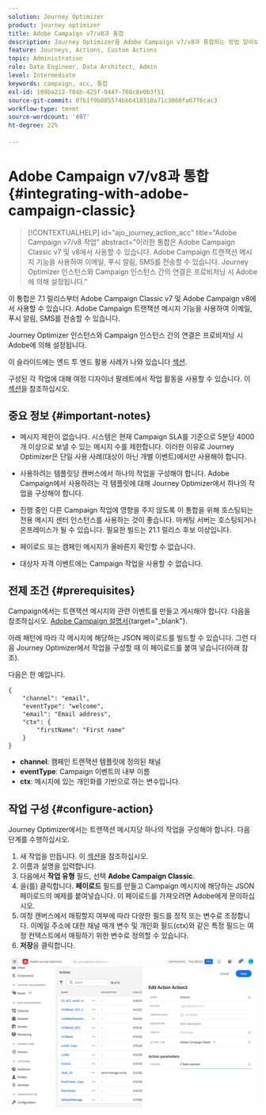 ```yaml
---
solution: Journey Optimizer
product: journey optimizer
title: Adobe Campaign v7/v8과 통합
description: Journey Optimizer을 Adobe Campaign v7/v8과 통합하는 방법 알아보기
feature: Journeys, Actions, Custom Actions
topic: Administration
role: Data Engineer, Data Architect, Admin
level: Intermediate
keywords: campaign, acc, 통합
exl-id: 109ba212-f04b-425f-9447-708c8e0b3f51
source-git-commit: 07b1f9b885574bb6418310a71c3060fa67f6cac3
workflow-type: tm+mt
source-wordcount: '497'
ht-degree: 22%

---
```


# Adobe Campaign v7/v8과 통합 {#integrating-with-adobe-campaign-classic}

>[!CONTEXTUALHELP]
>id="ajo_journey_action_acc"
>title="Adobe Campaign v7/v8 작업"
>abstract="이러한 통합은 Adobe Campaign Classic v7 및 v8에서 사용할 수 있습니다. Adobe Campaign 트랜잭션 메시지 기능을 사용하여 이메일, 푸시 알림, SMS를 전송할 수 있습니다. Journey Optimizer 인스턴스와 Campaign 인스턴스 간의 연결은 프로비저닝 시 Adobe에 의해 설정됩니다."

이 통합은 7.1 릴리스부터 Adobe Campaign Classic v7 및 Adobe Campaign v8에서 사용할 수 있습니다. Adobe Campaign 트랜잭션 메시지 기능을 사용하여 이메일, 푸시 알림, SMS를 전송할 수 있습니다.

Journey Optimizer 인스턴스와 Campaign 인스턴스 간의 연결은 프로비저닝 시 Adobe에 의해 설정됩니다.

이 슬라이드에는 엔드 투 엔드 활용 사례가 나와 있습니다 [섹션](../building-journeys/ajo-ac.md).

구성된 각 작업에 대해 여정 디자이너 팔레트에서 작업 활동을 사용할 수 있습니다. 이 [섹션](../building-journeys/using-adobe-campaign-classic.md)을 참조하십시오.

## 중요 정보 {#important-notes}

* 메시지 제한이 없습니다. 시스템은 현재 Campaign SLA를 기준으로 5분당 4000개 이상으로 보낼 수 있는 메시지 수를 제한합니다. 이러한 이유로 Journey Optimizer은 단일 사용 사례(대상이 아닌 개별 이벤트)에서만 사용해야 합니다.

* 사용하려는 템플릿당 캔버스에서 하나의 작업을 구성해야 합니다. Adobe Campaign에서 사용하려는 각 템플릿에 대해 Journey Optimizer에서 하나의 작업을 구성해야 합니다.

* 진행 중인 다른 Campaign 작업에 영향을 주지 않도록 이 통합을 위해 호스팅되는 전용 메시지 센터 인스턴스를 사용하는 것이 좋습니다. 마케팅 서버는 호스팅되거나 온프레미스가 될 수 있습니다. 필요한 빌드는 21.1 릴리스 후보 이상입니다.

* 페이로드 또는 캠페인 메시지가 올바른지 확인할 수 없습니다.

* 대상자 자격 이벤트에는 Campaign 작업을 사용할 수 없습니다.

## 전제 조건 {#prerequisites}

Campaign에서는 트랜잭션 메시지와 관련 이벤트를 만들고 게시해야 합니다. 다음을 참조하십시오. [Adobe Campaign 설명서](https://experienceleague.adobe.com/docs/campaign-classic/using/transactional-messaging/introduction/about-transactional-messaging.html#transactional-messaging){target="_blank"}.

아래 패턴에 따라 각 메시지에 해당하는 JSON 페이로드를 빌드할 수 있습니다. 그런 다음 Journey Optimizer에서 작업을 구성할 때 이 페이로드를 붙여 넣습니다(아래 참조).

다음은 한 예입니다.

```
{
    "channel": "email",
    "eventType": "welcome",
    "email": "Email address",
    "ctx": {
        "firstName": "First name"
    }
}
```

* **channel**: 캠페인 트랜잭션 템플릿에 정의된 채널
* **eventType**: Campaign 이벤트의 내부 이름
* **ctx**: 메시지에 있는 개인화를 기반으로 하는 변수입니다.

## 작업 구성 {#configure-action}

Journey Optimizer에서는 트랜잭션 메시지당 하나의 작업을 구성해야 합니다. 다음 단계를 수행하십시오.

1. 새 작업을 만듭니다. 이 [섹션](../action/action.md)을 참조하십시오.
1. 이름과 설명을 입력합니다.
1. 다음에서 **작업 유형** 필드, 선택 **Adobe Campaign Classic**.
1. 을(를) 클릭합니다. **페이로드** 필드를 만들고 Campaign 메시지에 해당하는 JSON 페이로드의 예제를 붙여넣습니다. 이 페이로드를 가져오려면 Adobe에게 문의하십시오.
1. 여정 캔버스에서 매핑할지 여부에 따라 다양한 필드를 정적 또는 변수로 조정합니다. 이메일 주소에 대한 채널 매개 변수 및 개인화 필드(ctx)와 같은 특정 필드는 여정 컨텍스트에서 매핑하기 위한 변수로 정의할 수 있습니다.
1. **저장**&#x200B;을 클릭합니다.

![](assets/accintegration1.png)